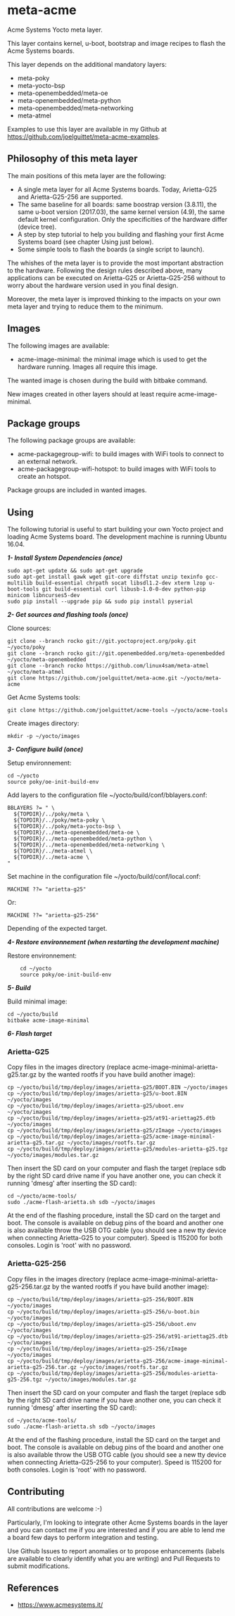 meta-acme
==

Acme Systems Yocto meta layer.

This layer contains kernel, u-boot, bootstrap and image recipes to flash the Acme Systems boards.

This layer depends on the additional mandatory layers:
* meta-poky
* meta-yocto-bsp
* meta-openembedded/meta-oe
* meta-openembedded/meta-python
* meta-openembedded/meta-networking
* meta-atmel

Examples to use this layer are available in my Github at https://github.com/joelguittet/meta-acme-examples.


Philosophy of this meta layer
--

The main positions of this meta layer are the following:
* A single meta layer for all Acme Systems boards. Today, Arietta-G25 and Arietta-G25-256 are supported.
* The same baseline for all boards: same boostrap version (3.8.11), the same u-boot version (2017.03), the same kernel version (4.9), the same default kernel configuration. Only the specificities of the hardware differ (device tree).
* A step by step tutorial to help you building and flashing your first Acme Systems board (see chapter Using just below).
* Some simple tools to flash the boards (a single script to launch).

The whishes of the meta layer is to provide the most important abstraction to the hardware. Following the design rules described above, many applications can be executed on Arietta-G25 or Arietta-G25-256 without to worry about the hardware version used in you final design.

Moreover, the meta layer is improved thinking to the impacts on your own meta layer and trying to reduce them to the minimum.


Images
--

The following images are available:
* acme-image-minimal: the minimal image which is used to get the hardware running. Images all require this image.

The wanted image is chosen during the build with bitbake command.

New images created in other layers should at least require acme-image-minimal. 


Package groups
--

The following package groups are available:
* acme-packagegroup-wifi: to build images with WiFi tools to connect to an external network.
* acme-packagegroup-wifi-hotspot: to build images with WiFi tools to create an hotspot.

Package groups are included in wanted images.


Using
--

The following tutorial is useful to start building your own Yocto project and loading Acme Systems board. The development machine is running Ubuntu 16.04.

**_1- Install System Dependencies (once)_**

	sudo apt-get update && sudo apt-get upgrade
	sudo apt-get install gawk wget git-core diffstat unzip texinfo gcc-multilib build-essential chrpath socat libsdl1.2-dev xterm lzop u-boot-tools git build-essential curl libusb-1.0-0-dev python-pip minicom libncurses5-dev
	sudo pip install --upgrade pip && sudo pip install pyserial

**_2- Get sources and flashing tools (once)_**

Clone sources:

	git clone --branch rocko git://git.yoctoproject.org/poky.git ~/yocto/poky
	git clone --branch rocko git://git.openembedded.org/meta-openembedded ~/yocto/meta-openembedded
	git clone --branch rocko https://github.com/linux4sam/meta-atmel ~/yocto/meta-atmel
	git clone https://github.com/joelguittet/meta-acme.git ~/yocto/meta-acme

Get Acme Systems tools:

	git clone https://github.com/joelguittet/acme-tools ~/yocto/acme-tools

Create images directory:

	mkdir -p ~/yocto/images

**_3- Configure build (once)_**

Setup environnement:

	cd ~/yocto
	source poky/oe-init-build-env

Add layers to the configuration file ~/yocto/build/conf/bblayers.conf:

	BBLAYERS ?= " \
	  ${TOPDIR}/../poky/meta \
	  ${TOPDIR}/../poky/meta-poky \
	  ${TOPDIR}/../poky/meta-yocto-bsp \
	  ${TOPDIR}/../meta-openembedded/meta-oe \
	  ${TOPDIR}/../meta-openembedded/meta-python \
	  ${TOPDIR}/../meta-openembedded/meta-networking \
	  ${TOPDIR}/../meta-atmel \
	  ${TOPDIR}/../meta-acme \
	"

Set machine in the configuration file ~/yocto/build/conf/local.conf:

	MACHINE ??= "arietta-g25"

Or:

	MACHINE ??= "arietta-g25-256"

Depending of the expected target.

**_4- Restore environnement (when restarting the development machine)_**

Restore environnement:

        cd ~/yocto
        source poky/oe-init-build-env

**_5- Build_**

Build minimal image:

	cd ~/yocto/build
	bitbake acme-image-minimal

**_6- Flash target_**

### Arietta-G25

Copy files in the images directory (replace acme-image-minimal-arietta-g25.tar.gz by the wanted rootfs if you have build another image):

	cp ~/yocto/build/tmp/deploy/images/arietta-g25/BOOT.BIN ~/yocto/images
	cp ~/yocto/build/tmp/deploy/images/arietta-g25/u-boot.BIN ~/yocto/images
	cp ~/yocto/build/tmp/deploy/images/arietta-g25/uboot.env ~/yocto/images
	cp ~/yocto/build/tmp/deploy/images/arietta-g25/at91-ariettag25.dtb ~/yocto/images
	cp ~/yocto/build/tmp/deploy/images/arietta-g25/zImage ~/yocto/images
	cp ~/yocto/build/tmp/deploy/images/arietta-g25/acme-image-minimal-arietta-g25.tar.gz ~/yocto/images/rootfs.tar.gz
	cp ~/yocto/build/tmp/deploy/images/arietta-g25/modules-arietta-g25.tgz ~/yocto/images/modules.tar.gz

Then insert the SD card on your computer and flash the target (replace sdb by the right SD card drive name if you have another one, you can check it running 'dmesg' after inserting the SD card):

	cd ~/yocto/acme-tools/
	sudo ./acme-flash-arietta.sh sdb ~/yocto/images

At the end of the flashing procedure, install the SD card on the target and boot. The console is available on debug pins of the board and another one is also available throw the USB OTG cable (you should see a new tty device when connecting Arietta-G25 to your computer). Speed is 115200 for both consoles. Login is 'root' with no password.

### Arietta-G25-256

Copy files in the images directory (replace acme-image-minimal-arietta-g25-256.tar.gz by the wanted rootfs if you have build another image):

	cp ~/yocto/build/tmp/deploy/images/arietta-g25-256/BOOT.BIN ~/yocto/images
	cp ~/yocto/build/tmp/deploy/images/arietta-g25-256/u-boot.bin ~/yocto/images
	cp ~/yocto/build/tmp/deploy/images/arietta-g25-256/uboot.env ~/yocto/images
	cp ~/yocto/build/tmp/deploy/images/arietta-g25-256/at91-ariettag25.dtb ~/yocto/images
	cp ~/yocto/build/tmp/deploy/images/arietta-g25-256/zImage ~/yocto/images
	cp ~/yocto/build/tmp/deploy/images/arietta-g25-256/acme-image-minimal-arietta-g25-256.tar.gz ~/yocto/images/rootfs.tar.gz
	cp ~/yocto/build/tmp/deploy/images/arietta-g25-256/modules-arietta-g25-256.tgz ~/yocto/images/modules.tar.gz

Then insert the SD card on your computer and flash the target (replace sdb by the right SD card drive name if you have another one, you can check it running 'dmesg' after inserting the SD card):

	cd ~/yocto/acme-tools/
	sudo ./acme-flash-arietta.sh sdb ~/yocto/images

At the end of the flashing procedure, install the SD card on the target and boot. The console is available on debug pins of the board and another one is also available throw the USB OTG cable (you should see a new tty device when connecting Arietta-G25-256 to your computer). Speed is 115200 for both consoles. Login is 'root' with no password.


Contributing
--

All contributions are welcome :-)

Particularly, I'm looking to integrate other Acme Systems boards in the layer and you can contact me if you are interested and if you are able to lend me a board few days to perform integration and testing.

Use Github Issues to report anomalies or to propose enhancements (labels are available to clearly identify what you are writing) and Pull Requests to submit modifications.


References
--

* https://www.acmesystems.it/
